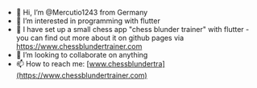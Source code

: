 - 👋 Hi, I’m @Mercutio1243 from Germany
- 👀 I’m interested in programming with flutter 
- 🌱 I have set up a small chess app "chess blunder trainer" with flutter - you can find out more about it on github pages via https://www.chessblundertrainer.com
- 💞️ I’m looking to collaborate on anything
- 📫 How to reach me: [www.chessblundertra](https://www.chessblundertrainer.com)

<!---
Mercutio1243/Mercutio1243 is a ✨ special ✨ repository because its `README.md` (this file) appears on your GitHub profile.
You can click the Preview link to take a look at your changes.
--->

